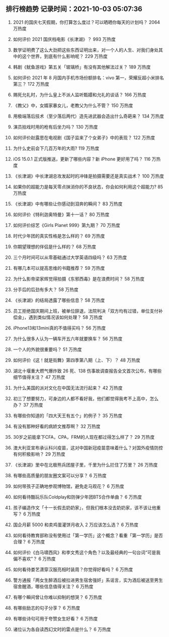 
## 排行榜趋势 记录时间：2021-10-03 05:07:36
  
  1. 2021 的国庆七天假期，你打算怎么度过？可以晒晒你每天的计划吗？ 2064 万热度
    
  2. 如何评价 2021 国庆档电影《长津湖》？ 993 万热度
    
  3. 数学证明费了这么大劲把这些东西证明出来，对一个人的人生、对我们身处其中的这个世界，到底有什么影响呢？ 229 万热度
    
  4. 韩剧《鱿鱼游戏》第五关「玻璃桥」有没有其他解法过关？ 189 万热度
    
  5. 如何评价 2021 年 8 月国内手机市场份额排名：vivo 第一，荣耀反超小米排名第三？ 172 万热度
    
  6. 赐死允礼时，为什么皇上不派人监听甄嬛和允礼的谈话？ 166 万热度
    
  7. 《教父》中，女婿家暴女儿，老教父为什么不管？ 150 万热度
    
  8. 用极端落后技术（至少落后两代）造先进武器会造出什么奇葩来？ 134 万热度
    
  9. 演员拍戏时用的枪有后坐力吗？ 130 万热度
    
  10. 如何评价赵露思在电视剧《国子监来了个女弟子》中的表现？ 122 万热度
    
  11. 为什么史前会下几百万年的大雨? 119 万热度
    
  12. iOS 15.0.1 正式版推送，更新了哪些内容？新 iPhone 更好用了吗？ 116 万热度
    
  13. 《长津湖》中长津湖总攻发起时的冲锋是拍摄需要还是真实战术？ 100 万热度
    
  14. 如果你的超能力是每天零点抹消你的不良状态，你会如何利用这个超能力? 85 万热度
    
  15. 《长津湖》中有哪些让你感动到泪奔的瞬间？ 83 万热度
    
  16. 如何评价《特利迦奥特曼》第十一话？ 80 万热度
    
  17. 如何评价综艺《Girls Planet 999》第九期？ 70 万热度
    
  18. 时代少年团的真实性格是怎么样的？ 69 万热度
    
  19. 你期望理想的伴侣是什么样的？ 68 万热度
    
  20. 三个月时间可以从零基础通过大学英语四级吗？ 63 万热度
    
  21. 有哪几本可以提高思维的书籍推荐？ 59 万热度
    
  22. 为什么影帝梁家辉觉得拍摄《东邪西毒》是在浪费时间？ 58 万热度
    
  23. 分手后的后劲有多大？ 58 万热度
    
  24. 《长津湖》的结局透露了哪些信息？ 58 万热度
    
  25. 员工拒绝国庆期间上班，被单位辞退，法院判决「双方均有过错，单位支付补偿金」，遇到类似情况该如何处理？ 58 万热度
    
  26. iPhone13和13mini真的不值得买吗？ 56 万热度
    
  27. 为什么很多人认为一辆车开五六年就要换车？ 56 万热度
    
  28. 一个人的外貌很重要吗？ 51 万热度
    
  29. 如何评价《这！就是街舞》第四季第八期（上、下）？ 48 万热度
    
  30. 湖北十堰重大燃气爆炸致 26 死、138 伤事故调查报告全文首次公布，有哪些细节值得关注？ 47 万热度
    
  31. 为什么美国的派对文化在中国无法流行起来？ 42 万热度
    
  32. 初三了想要努力，可身边的人都不看好我，他们都觉得我考不上高中，怎么办？ 37 万热度
    
  33. 有哪些你知道的「四大天王有五个」的例子？ 35 万热度
    
  34. 有没有那种好看的病娇文推荐啊？ 32 万热度
    
  35. 30岁之前能拿下CFA，CPA，FRM的人现在都过得怎么样了？ 29 万热度
    
  36. 澳大利亚宣布承认科兴疫苗，这对中国新冠疫苗意味着什么？对国外疫情防控有何积极影响？ 29 万热度
    
  37. 《长津湖》里中在北极熊兵团屋子里，千里为什么拦住了万里？ 26 万热度
    
  38. 有哪些高质量的朋友圈文案可以分享？ 6 万热度
    
  39. 如何带孩子正确地参观博物馆，避免走马观花？ 6 万热度
    
  40. 如何看待酷玩乐队Coldplay和防弹少年团BTS合作单曲？ 6 万热度
    
  41. 孩子编造作文「十一长假去奶奶家」，但我们根本没去奶奶家，该不该让他重写？ 6 万热度
    
  42. 国企月薪  5000 和卖鸡蛋灌饼月收入 2 万应该怎么选？ 6 万热度
    
  43. 如何看待教育部称没有使用过「第一学历」这个概念？看重「第一学历」是否合理？ 6 万热度
    
  44. 如何评价《白马啸西风》和李文秀这个角色？以及最经典的一句台词“可是我偏不喜欢”？ 6 万热度
    
  45. 如何看待娄艺潇穿汉服亮相时装周？你觉得好看吗？ 6 万热度
    
  46. 警方通报「两女生醉酒后被拉进男生宿舍强奸」系谣言，实为酒后被送至男生宿舍醒酒，哪些信息值得关注？ 6 万热度
    
  47. 有哪个瞬间曾让你难以抑制的想哭？ 6 万热度
    
  48. 有哪些励志的句子分享？ 6 万热度
    
  49. 有哪些诗句可用于夸赞女生好看？ 6 万热度
    
  50. 诸位认为各自读西幻文时的雷点是什么？ 6 万热度
    